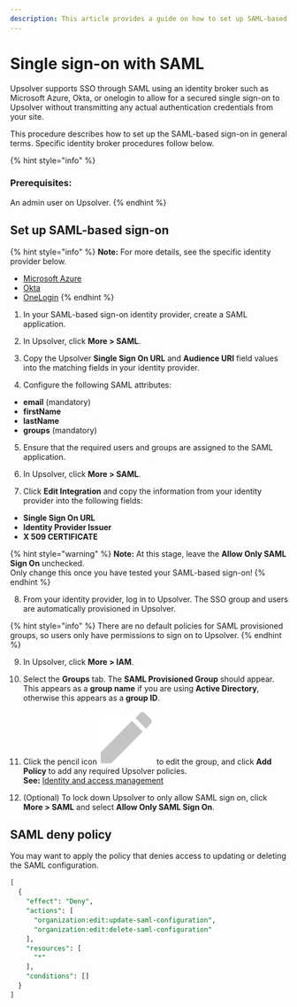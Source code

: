 ```yaml
---
description: This article provides a guide on how to set up SAML-based sign-on in Upsolver.
---
```


# Single sign-on with SAML

Upsolver supports SSO through SAML using an identity broker such as Microsoft Azure, Okta, or onelogin to allow for a secured single sign-on to Upsolver without transmitting any actual authentication credentials from your site. 

This procedure describes how to set up the SAML-based sign-on in general terms. Specific identity broker procedures follow below.

{% hint style="info" %}
### Prerequisites:

An admin user on Upsolver.
{% endhint %}

## Set up SAML-based sign-on

{% hint style="info" %}
**Note:** For more details, see the specific identity provider below.

* [Microsoft Azure](microsoft-azure-ad-with-saml-sign-on.md)
* [Okta](okta-with-saml-sign-on.md)
* [OneLogin](onelogin-with-saml-sign-on.md)
{% endhint %}

1. In your SAML-based sign-on identity provider, create a SAML application.

2. In Upsolver, click **More &gt; SAML**. 

3. Copy the Upsolver **Single Sign On URL** and **Audience URI** field values into the matching fields in your identity provider.

4. Configure the following SAML attributes: 

* **email** \(mandatory\)
* **firstName**
* **lastName**
* **groups** \(mandatory\)

5. Ensure that the required users and groups are assigned to the SAML application.

6. In Upsolver, click **More &gt; SAML**.

7. Click **Edit Integration** and copy the information from your identity provider into the following fields:

* **Single Sign On URL**
* **Identity Provider Issuer**
* **X 509 CERTIFICATE**

{% hint style="warning" %}
**Note:** At this stage, leave the **Allow Only SAML Sign On** unchecked.   
Only change this once you have tested your SAML-based sign-on!
{% endhint %}

8. From your identity provider, log in to Upsolver. The SSO group and users are automatically provisioned in Upsolver. 

{% hint style="info" %}
There are no default policies for SAML provisioned groups, so users only have permissions to sign on to Upsolver.
{% endhint %}

9. In Upsolver, click **More &gt; IAM**.

10. Select the **Groups** tab. The **SAML Provisioned Group** should appear.   
This appears as a **group name** if you are using **Active Directory**, otherwise this appears as a **group ID**.

11. Click the pencil icon ![](../../../.gitbook/assets/image%20%2824%29.png) to edit the group, and click **Add Policy** to add any required Upsolver policies.   
**See:** [Identity and access management](../identity-and-access-management/)

12. \(Optional\) To lock down Upsolver to only allow SAML sign on, click **More &gt; SAML** and select **Allow Only SAML Sign On**.

## SAML deny policy

You may want to apply the policy that denies access to updating or deleting the SAML configuration.

```sql
[
  {
    "effect": "Deny",
    "actions": [
      "organization:edit:update-saml-configuration",
      "organization:edit:delete-saml-configuration"
    ],
    "resources": [
      "*"
    ],
    "conditions": []
  }
]
```



